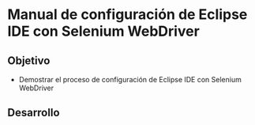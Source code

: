 # Manual de configuración de Eclipse IDE con Selenium WebDriver

## Objetivo

* Demostrar el proceso de configuración de Eclipse IDE con Selenium WebDriver

## Desarrollo


